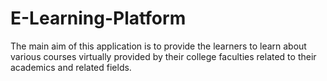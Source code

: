 # E-Learning-Platform
The main aim of this application is to provide the learners to learn about various courses virtually provided by their college faculties related to their academics and related fields.
